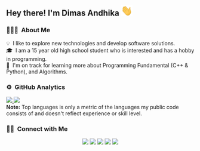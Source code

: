 <h2>Hey there! I'm Dimas Andhika <img src="https://github.com/ABSphreak/ABSphreak/blob/master/gifs/Hi.gif" width="30px"></h2>

### 👨🏻‍💻 &nbsp;About Me

💡 &nbsp;I like to explore new technologies and develop software solutions.\
🎓 &nbsp;I am a 15 year old high school student who is interested and has a hobby in programming.\
🌱 &nbsp;I'm on track for learning more about Programming Fundamental (C++ & Python), and Algorithms.

### ⚙️ &nbsp;GitHub Analytics

<p>
<a href="https://github.com/dimasandhk">
  <img height="180em" src="https://github-readme-stats-eight-theta.vercel.app/api?username=dimasandhk&show_icons=true&theme=algolia&include_all_commits=true&count_private=true"/>
  <img height="180em" src="https://github-readme-stats-eight-theta.vercel.app/api/top-langs/?username=dimasandhk&layout=compact&langs_count=15&hide=handlebars&theme=algolia"/>
</a>
<br>
<b>Note:</b> Top languages is only a metric of the languages my public code consists of and doesn't reflect experience or skill level.
</p>


### 🤝🏻 &nbsp;Connect with Me

<p align="center">
<a href="https://dimasandhika.vercel.app"><img src="https://img.shields.io/badge/-dimasandhika.vercel.app-3423A6?style=flat&logo=Google-Chrome&logoColor=white"/></a>
<a href="mailto:dimasandhikadiputra@gmail.com"><img src="https://img.shields.io/badge/-dimasandhikadiputra@gmail.com-D14836?style=flat&logo=Gmail&logoColor=white"/></a>
<a href="https://instagram.com/dimasandhk"><img src="https://img.shields.io/badge/-@dimasandhk-E4405F?style=flat&logo=Instagram&logoColor=white"/></a>
<a href="https://www.youtube.com/channel/UCNqSlVr9_fJ-682ILT-MBHA"><img src="https://img.shields.io/badge/-Dimas Andhika-E4405F?style=flat&logo=youtube"/></a>
<a href="https://www.codewars.com/users/DimasAndhk"><img src="https://www.codewars.com/users/DimasAndhk/badges/micro"></a>
</p>

